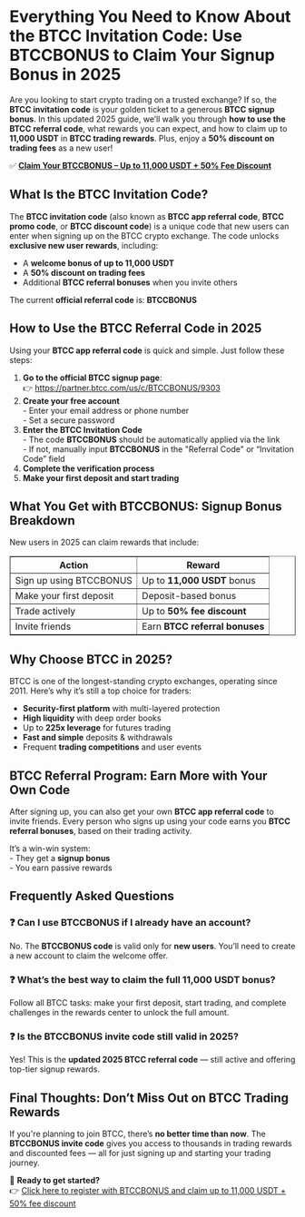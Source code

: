 
<h1>Everything You Need to Know About the BTCC Invitation Code: Use BTCCBONUS to Claim Your Signup Bonus in 2025</h1>
<p>Are you looking to start crypto trading on a trusted exchange? If so, the <strong>BTCC invitation code</strong> is your golden ticket to a generous <strong>BTCC signup bonus</strong>. In this updated 2025 guide, we’ll walk you through <strong>how to use the BTCC referral code</strong>, what rewards you can expect, and how to claim up to <strong>11,000 USDT</strong> in <strong>BTCC trading rewards</strong>. Plus, enjoy a <strong>50% discount on trading fees</strong> as a new user!</p>
<p>✅ <a href="https://partner.btcc.com/us/c/BTCCBONUS/9303" target="_blank"><strong>Claim Your BTCCBONUS – Up to 11,000 USDT + 50% Fee Discount</strong></a></p>

<img src="https://images.mirror-media.xyz/publication-images/sheAKRdV5cR3zszR_U_fi.png?height=960&amp;width=1920" decoding="async" data-nimg="fill" class="css-xah9so" style="position:absolute;top:0;left:0;bottom:0;right:0;box-sizing:border-box;padding:0;border:none;margin:auto;display:block;width:0;height:0;min-width:100%;max-width:100%;min-height:100%;max-height:100%">
<h2>What Is the BTCC Invitation Code?</h2>
<p>The <strong>BTCC invitation code</strong> (also known as <strong>BTCC app referral code</strong>, <strong>BTCC promo code</strong>, or <strong>BTCC discount code</strong>) is a unique code that new users can enter when signing up on the BTCC crypto exchange. The code unlocks <strong>exclusive new user rewards</strong>, including:</p>
<ul>
<li>A <strong>welcome bonus of up to 11,000 USDT</strong></li>
<li>A <strong>50% discount on trading fees</strong></li>
<li>Additional <strong>BTCC referral bonuses</strong> when you invite others</li>
</ul>
<p>The current <strong>official referral code</strong> is: <strong>BTCCBONUS</strong></p>

<h2>How to Use the BTCC Referral Code in 2025</h2>
<p>Using your <strong>BTCC app referral code</strong> is quick and simple. Just follow these steps:</p>
<ol>
<li><strong>Go to the official BTCC signup page</strong>:<br>👉 <a href="https://partner.btcc.com/us/c/BTCCBONUS/9303" target="_blank">https://partner.btcc.com/us/c/BTCCBONUS/9303</a></li>
<li><strong>Create your free account</strong><br>- Enter your email address or phone number<br>- Set a secure password</li>
<li><strong>Enter the BTCC Invitation Code</strong><br>- The code <strong>BTCCBONUS</strong> should be automatically applied via the link<br>- If not, manually input <strong>BTCCBONUS</strong> in the "Referral Code" or “Invitation Code” field</li>
<li><strong>Complete the verification process</strong></li>
<li><strong>Make your first deposit and start trading</strong></li>
</ol>

<h2>What You Get with BTCCBONUS: Signup Bonus Breakdown</h2>
<p>New users in 2025 can claim rewards that include:</p>
<table border="1" cellpadding="6" cellspacing="0">
<thead>
<tr><th><strong>Action</strong></th><th><strong>Reward</strong></th></tr>
</thead>
<tbody>
<tr><td>Sign up using BTCCBONUS</td><td>Up to <strong>11,000 USDT</strong> bonus</td></tr>
<tr><td>Make your first deposit</td><td>Deposit-based bonus</td></tr>
<tr><td>Trade actively</td><td>Up to <strong>50% fee discount</strong></td></tr>
<tr><td>Invite friends</td><td>Earn <strong>BTCC referral bonuses</strong></td></tr>
</tbody>
</table>

<h2>Why Choose BTCC in 2025?</h2>
<p>BTCC is one of the longest-standing crypto exchanges, operating since 2011. Here’s why it’s still a top choice for traders:</p>
<ul>
<li><strong>Security-first platform</strong> with multi-layered protection</li>
<li><strong>High liquidity</strong> with deep order books</li>
<li>Up to <strong>225x leverage</strong> for futures trading</li>
<li><strong>Fast and simple</strong> deposits & withdrawals</li>
<li>Frequent <strong>trading competitions</strong> and user events</li>
</ul>

<h2>BTCC Referral Program: Earn More with Your Own Code</h2>
<p>After signing up, you can also get your own <strong>BTCC app referral code</strong> to invite friends. Every person who signs up using your code earns you <strong>BTCC referral bonuses</strong>, based on their trading activity.</p>
<p>It’s a win-win system:<br>- They get a <strong>signup bonus</strong><br>- You earn passive rewards</p>

<h2>Frequently Asked Questions</h2>
<h3>❓ Can I use BTCCBONUS if I already have an account?</h3>
<p>No. The <strong>BTCCBONUS code</strong> is valid only for <strong>new users</strong>. You’ll need to create a new account to claim the welcome offer.</p>

<h3>❓ What’s the best way to claim the full 11,000 USDT bonus?</h3>
<p>Follow all BTCC tasks: make your first deposit, start trading, and complete challenges in the rewards center to unlock the full amount.</p>

<h3>❓ Is the BTCCBONUS invite code still valid in 2025?</h3>
<p>Yes! This is the <strong>updated 2025 BTCC referral code</strong> — still active and offering top-tier signup rewards.</p>

<h2>Final Thoughts: Don’t Miss Out on BTCC Trading Rewards</h2>
<p>If you're planning to join BTCC, there’s <strong>no better time than now</strong>. The <strong>BTCCBONUS invite code</strong> gives you access to thousands in trading rewards and discounted fees — all for just signing up and starting your trading journey.</p>
<p>🎁 <strong>Ready to get started?</strong><br>👉 <a href="https://partner.btcc.com/us/c/BTCCBONUS/9303" target="_blank">Click here to register with BTCCBONUS and claim up to 11,000 USDT + 50% fee discount</a></p>
</body>
</html>
